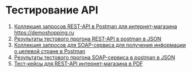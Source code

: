 # Тестирование API
1. <a href="https://www.postman.com/joint-operations-geoscientist-43608754/workspace/test-workspace/collection/33497099-d17300e3-5eeb-446f-b0a7-fce70cf36f73?action=share&creator=33497099&active-environment=33497099-f6670cd1-fef6-458a-9c00-8e53f628f860" target="_blank">Коллекция запросов REST-API в Postman для интернет-магазина https://demoshopping.ru </a>
2. <a href="https://github.com/trudoviebudni/api/blob/main/DemoShopping.postman_test_run.json" target="_blank">Результаты тестового прогона REST-API в postman в JSON</a>
3. <a href="https://www.postman.com/joint-operations-geoscientist-43608754/workspace/test-workspace/collection/33497099-cac38357-a61a-4b17-b36b-e366f92161aa?action=share&creator=33497099&active-environment=33497099-f6670cd1-fef6-458a-9c00-8e53f628f860" target="_blank">Коллекция запросов для SOAP-сервиса для получения информации о целевой стране в Postman</a>
3. <a href="https://github.com/trudoviebudni/api/blob/main/SOAP-%D1%81%D0%B5%D1%80%D0%B2%D0%B8%D1%81%20%D0%BF%D0%BE%20%D0%BF%D1%80%D0%B5%D0%B4%D0%BE%D1%81%D1%82%D0%B0%D0%B2%D0%BB%D0%B5%D0%BD%D0%B8%D1%8E%20%D0%B8%D0%BD%D1%84%D0%BE%D1%80%D0%BC%D0%B0%D1%86%D0%B8%D0%B8%20%D0%BE%20%D1%86%D0%B5%D0%BB%D0%B5%D0%B2%D0%BE%D0%B9%20%D1%81%D1%82%D1%80%D0%B0%D0%BD%D0%B5.postman_test_run.json" target="_blank">Результаты тестового прогона SOAP-сервиса в postman в JSON</a>
4. <a href="https://github.com/trudoviebudni/api/blob/main/api_test_cases_from_qase.pdf" target="_blank">Тест-кейсы для REST-API интернет-магазина в PDF </a>

